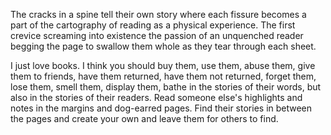 The cracks in a spine tell their own story where each fissure becomes a part of the cartography of reading as a physical experience. The first crevice screaming into existence the passion of an unquenched reader begging the page to swallow them whole as they tear through each sheet.






I just love books. I think you should buy them, use them, abuse them, give them to friends, have them returned, have them not returned, forget them, lose them, smell them, display them, bathe in the stories of their words, but also in the stories of their readers. Read someone else's highlights and notes in the margins and dog-earred pages. Find their stories in between the pages and create your own and leave them for others to find.